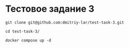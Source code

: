 # Тестовое задание 3

```
git clone git@github.com:dmitriy-lar/test-task-3.git
```

```
cd test-task-3/
```

```
docker compose up -d
```

